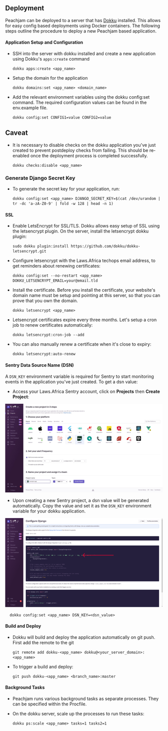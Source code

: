 
## Deployment
Peachjam can be deployed to a server that has [Dokku](https://dokku.com/) installed. This allows for easy config based deployments using Docker containers.
The following steps outline the procedure to deploy a new Peachjam based application.

#### Application Setup and Configuration
- SSH into the server with dokku installed and create a new application using Dokku's `apps:create` command

      dokku apps:create <app_name>
- Setup the domain for the application

      dokku domains:set <app_name> <domain_name>
- Add the relevant environment variables using the dokku config:set command. The required configuration values can be found in the env.example file.

      dokku config:set CONFIG1=value CONFIG2=value


## Caveat
- It is necessary to disable checks on the dokku application you've just created to prevent postdeploy checks from failing. This should be re-enabled once the deployment process is completed successfully.

      dokku checks:disable <app_name>

### Generate Django Secret Key
- To generate the secret key for your application, run:

      dokku config:set <app_name> DJANGO_SECRET_KEY=$(cat /dev/urandom | tr -dc 'a-zA-Z0-9' | fold -w 128 | head -n 1)

#### SSL
- Enable LetsEncrypt for SSL/TLS. Dokku allows easy setup of SSL using the letsencrypt plugin. On the server, install the letsencrypt dokku plugin:

      sudo dokku plugin:install https://github.com/dokku/dokku-letsencrypt.git

- Configure letsencrypt with the Laws.Africa techops email address, to get reminders about renewing certificates:

      dokku config:set --no-restart <app_name> DOKKU_LETSENCRYPT_EMAIL=your@email.tld

- Install the certificate. Before you install the certificate, your website's domain name must be setup and pointing at this server, so that you can prove that you own the domain.

      dokku letsencrypt <app_name>

- Letsencrypt certificates expire every three months. Let's setup a cron job to renew certificates automatically:

      dokku letsencrypt:cron-job --add

- You can also manually renew a certificate when it's close to expiry:

      dokku letsencrypt:auto-renew



#### Sentry Data Source Name (DSN)
A `DSN_KEY` environment variable is required for Sentry to start monitoring events in the application you've just created. To get a dsn value:
- Access your Laws.Africa Sentry account, click on **Projects** then **Create Project**:

![Sentry Create Project](assets/img/sentry.png "Sentry Create Project")


- Upon creating a new Sentry project, a dsn value will be generated automatically. Copy the value and set it as the `DSN_KEY` environment variable for your dokku application.

![Sentry DSN Key](assets/img/sentry_dsn.png "Sentry DSN Key")



      dokku config:set <app_name> DSN_KEY=<dsn_value>



#### Build and Deploy
- Dokku will build and deploy the application automatically on git push. First add the remote to the git

      git remote add dokku-<app_name> dokku@<your_server_domain>:<app_name>

- To trigger a build and deploy:

      git push dokku-<app_name> <branch_name>:master

#### Background Tasks

- Peachjam runs various background tasks as separate processes. They can be specified within the Procfile.
- On the dokku server, scale up the processes to run these tasks:

      dokku ps:scale <app_name> tasks=1 tasks2=1
